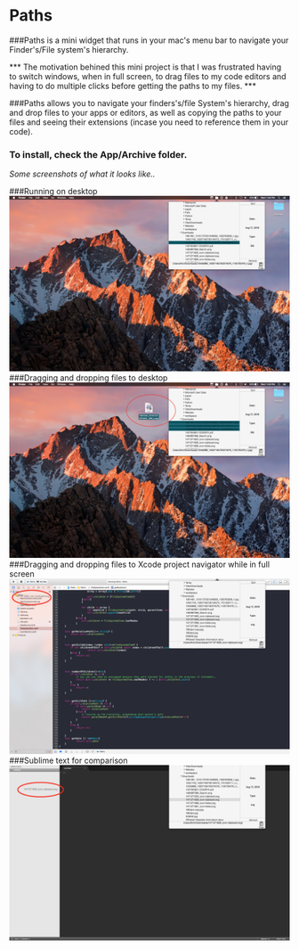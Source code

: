 # Paths
###Paths is a mini widget that runs in your mac's menu bar to navigate your Finder's/File system's hierarchy. 

\*\*\* The motivation behined this mini project is that I was frustrated having to switch windows, when in full screen, to drag files to my code editors and having to do multiple clicks before getting the paths to my files. \*\*\*

###Paths allows you to navigate your finders's/file System's hierarchy, drag and drop files to your apps or editors, as well as copying the paths to your files and seeing their extensions (incase you need to reference them in your code).  

### To install, check the App/Archive folder. 


*Some screenshots of what it looks like..*

###Running on desktop 
<img src="Screenshots/1.jpg">
###Dragging and dropping files to desktop 
<img src="Screenshots/2.jpg">
###Dragging and dropping files to Xcode project navigator while in full screen
<img src="Screenshots/3.jpg">
###Sublime text for comparison 
<img src="Screenshots/4.jpg">

